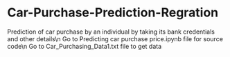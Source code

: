 # Car-Purchase-Prediction-Regration
Prediction of car purchase by an individual by taking its bank credentials and other details\n
Go to Predicting car purchase price.ipynb file for source code\n
Go to Car_Purchasing_Data1.txt file to get data
